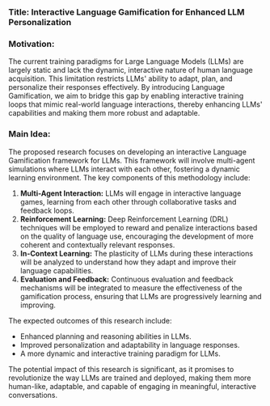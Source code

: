 ### Title: Interactive Language Gamification for Enhanced LLM Personalization

### Motivation:
The current training paradigms for Large Language Models (LLMs) are largely static and lack the dynamic, interactive nature of human language acquisition. This limitation restricts LLMs' ability to adapt, plan, and personalize their responses effectively. By introducing Language Gamification, we aim to bridge this gap by enabling interactive training loops that mimic real-world language interactions, thereby enhancing LLMs' capabilities and making them more robust and adaptable.

### Main Idea:
The proposed research focuses on developing an interactive Language Gamification framework for LLMs. This framework will involve multi-agent simulations where LLMs interact with each other, fostering a dynamic learning environment. The key components of this methodology include:
1. **Multi-Agent Interaction:** LLMs will engage in interactive language games, learning from each other through collaborative tasks and feedback loops.
2. **Reinforcement Learning:** Deep Reinforcement Learning (DRL) techniques will be employed to reward and penalize interactions based on the quality of language use, encouraging the development of more coherent and contextually relevant responses.
3. **In-Context Learning:** The plasticity of LLMs during these interactions will be analyzed to understand how they adapt and improve their language capabilities.
4. **Evaluation and Feedback:** Continuous evaluation and feedback mechanisms will be integrated to measure the effectiveness of the gamification process, ensuring that LLMs are progressively learning and improving.

The expected outcomes of this research include:
- Enhanced planning and reasoning abilities in LLMs.
- Improved personalization and adaptability in language responses.
- A more dynamic and interactive training paradigm for LLMs.

The potential impact of this research is significant, as it promises to revolutionize the way LLMs are trained and deployed, making them more human-like, adaptable, and capable of engaging in meaningful, interactive conversations.